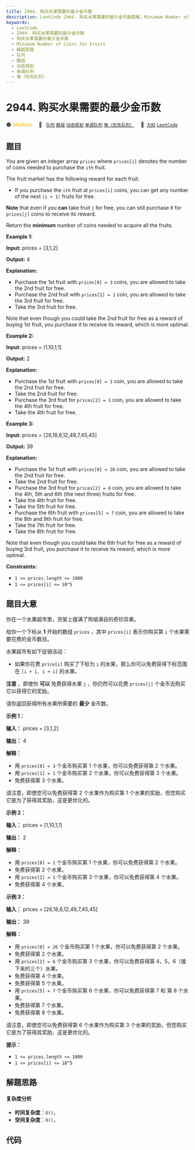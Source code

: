 ```yaml
---
title: 2944. 购买水果需要的最少金币数
description: LeetCode 2944. 购买水果需要的最少金币数题解，Minimum Number of Coins for Fruits，包含解题思路、复杂度分析以及完整的 JavaScript 代码实现。
keywords:
  - LeetCode
  - 2944. 购买水果需要的最少金币数
  - 购买水果需要的最少金币数
  - Minimum Number of Coins for Fruits
  - 解题思路
  - 队列
  - 数组
  - 动态规划
  - 单调队列
  - 堆（优先队列）
---
```


# 2944. 购买水果需要的最少金币数

🟠 <font color=#ffb800>Medium</font>&emsp; 🔖&ensp; [`队列`](/tag/queue.md) [`数组`](/tag/array.md) [`动态规划`](/tag/dynamic-programming.md) [`单调队列`](/tag/monotonic-queue.md) [`堆（优先队列）`](/tag/heap-priority-queue.md)&emsp; 🔗&ensp;[`力扣`](https://leetcode.cn/problems/minimum-number-of-coins-for-fruits) [`LeetCode`](https://leetcode.com/problems/minimum-number-of-coins-for-fruits)

## 题目

You are given an integer array `prices` where `prices[i]` denotes the number
of coins needed to purchase the `ith` fruit.

The fruit market has the following reward for each fruit:

  * If you purchase the `ith` fruit at `prices[i]` coins, you can get any number of the next `(i + 1)` fruits for free.

**Note** that even if you **can** take fruit `j` for free, you can still
purchase it for `prices[j]` coins to receive its reward.

Return the **minimum** number of coins needed to acquire all the fruits.



**Example 1:**

**Input:** prices = [3,1,2]

**Output:** 4

**Explanation:**

  * Purchase the 1st fruit with `prices[0] = 3` coins, you are allowed to take the 2nd fruit for free.
  * Purchase the 2nd fruit with `prices[1] = 1` coin, you are allowed to take the 3rd fruit for free.
  * Take the 3rd fruit for free.

Note that even though you could take the 2nd fruit for free as a reward of
buying 1st fruit, you purchase it to receive its reward, which is more
optimal.

**Example 2:**

**Input:** prices = [1,10,1,1]

**Output:** 2

**Explanation:**

  * Purchase the 1st fruit with `prices[0] = 1` coin, you are allowed to take the 2nd fruit for free.
  * Take the 2nd fruit for free.
  * Purchase the 3rd fruit for `prices[2] = 1` coin, you are allowed to take the 4th fruit for free.
  * Take the 4th fruit for free.

**Example 3:**

**Input:** prices = [26,18,6,12,49,7,45,45]

**Output:** 39

**Explanation:**

  * Purchase the 1st fruit with `prices[0] = 26` coin, you are allowed to take the 2nd fruit for free.
  * Take the 2nd fruit for free.
  * Purchase the 3rd fruit for `prices[2] = 6` coin, you are allowed to take the 4th, 5th and 6th (the next three) fruits for free.
  * Take the 4th fruit for free.
  * Take the 5th fruit for free.
  * Purchase the 6th fruit with `prices[5] = 7` coin, you are allowed to take the 8th and 9th fruit for free.
  * Take the 7th fruit for free.
  * Take the 8th fruit for free.

Note that even though you could take the 6th fruit for free as a reward of
buying 3rd fruit, you purchase it to receive its reward, which is more
optimal.



**Constraints:**

  * `1 <= prices.length <= 1000`
  * `1 <= prices[i] <= 10^5`


## 题目大意

你在一个水果超市里，货架上摆满了玲琅满目的奇珍异果。

给你一个下标从 **1**  开始的数组 `prices` ，其中 `prices[i]` 表示你购买第 `i` 个水果需要花费的金币数目。

水果超市有如下促销活动：

  * 如果你花费 `price[i]` 购买了下标为 `i` 的水果，那么你可以免费获得下标范围在 `[i + 1, i + i]` 的水果。

**注意**  ，即使你 **可以**  免费获得水果 `j` ，你仍然可以花费 `prices[j]` 个金币去购买它以获得它的奖励。

请你返回获得所有水果所需要的 **最少**  金币数。



**示例 1：**

**输入：** prices = [3,1,2]

**输出：** 4

**解释：**

  * 用 `prices[0] = 3` 个金币购买第 1 个水果，你可以免费获得第 2 个水果。
  * 用 `prices[1] = 1` 个金币购买第 2 个水果，你可以免费获得第 3 个水果。
  * 免费获得第 3 个水果。

请注意，即使您可以免费获得第 2 个水果作为购买第 1 个水果的奖励，但您购买它是为了获得其奖励，这是更优化的。

**示例 2：**

**输入：** prices = [1,10,1,1]

**输出：** 2

**解释：**

  * 用 `prices[0] = 1` 个金币购买第 1 个水果，你可以免费获得第 2 个水果。
  * 免费获得第 2 个水果。
  * 用 `prices[2] = 1` 个金币购买第 3 个水果，你可以免费获得第 4 个水果。
  * 免费获得第 4 个水果。

**示例 3：**

**输入：** prices = [26,18,6,12,49,7,45,45]

**输出：** 39

**解释：**

  * 用 `prices[0] = 26` 个金币购买第 1 个水果，你可以免费获得第 2 个水果。
  * 免费获得第 2 个水果。
  * 用 `prices[2] = 6` 个金币购买第 3 个水果，你可以免费获得第 4，5，6（接下来的三个）水果。
  * 免费获得第 4 个水果。
  * 免费获得第 5 个水果。
  * 用 `prices[5] = 7` 个金币购买第 6 个水果，你可以免费获得第 7 和 第 8 个水果。
  * 免费获得第 7 个水果。
  * 免费获得第 8 个水果。

请注意，即使您可以免费获得第 6 个水果作为购买第 3 个水果的奖励，但您购买它是为了获得其奖励，这是更优化的。



**提示：**

  * `1 <= prices.length <= 1000`
  * `1 <= prices[i] <= 10^5`


## 解题思路

#### 复杂度分析

- **时间复杂度**：`O()`，
- **空间复杂度**：`O()`，

## 代码

```javascript

```